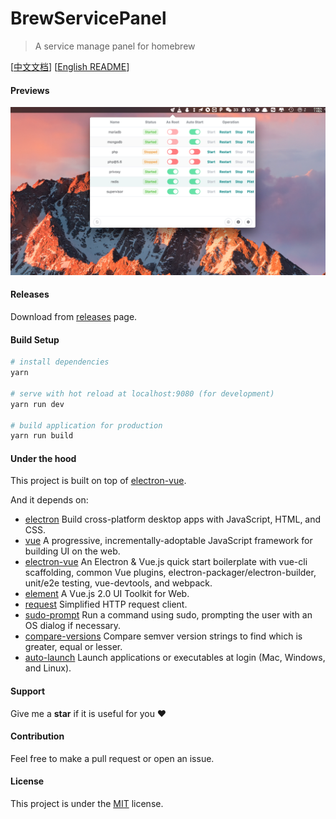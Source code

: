 # BrewServicePanel

> A service manage panel for homebrew 

[[中文文档](README_CN.md)] [[English README](README.md)]

#### Previews
![preview](previews/preview.png)

#### Releases
Download from [releases](https://github.com/xiaozhuai/brew_service_panel/releases) page.

#### Build Setup
``` bash
# install dependencies
yarn

# serve with hot reload at localhost:9080 (for development)
yarn run dev

# build application for production
yarn run build
```

#### Under the hood
This project is built on top of [electron-vue](https://github.com/SimulatedGREG/electron-vue).

And it depends on:
- [electron](https://github.com/electron/electron) Build cross-platform desktop apps with JavaScript, HTML, and CSS.
- [vue](https://github.com/vuejs/vue) A progressive, incrementally-adoptable JavaScript framework for building UI on the web.
- [electron-vue](https://github.com/SimulatedGREG/electron-vue) An Electron & Vue.js quick start boilerplate with vue-cli scaffolding, common Vue plugins, electron-packager/electron-builder, unit/e2e testing, vue-devtools, and webpack.
- [element](https://github.com/ElemeFE/element) A Vue.js 2.0 UI Toolkit for Web.
- [request](https://github.com/request/request) Simplified HTTP request client.
- [sudo-prompt](https://github.com/jorangreef/sudo-prompt) Run a command using sudo, prompting the user with an OS dialog if necessary.
- [compare-versions](https://github.com/omichelsen/compare-versions) Compare semver version strings to find which is greater, equal or lesser.
- [auto-launch](https://github.com/Teamwork/node-auto-launch) Launch applications or executables at login (Mac, Windows, and Linux).

#### Support
Give me a **star** if it is useful for you ❤️

#### Contribution
Feel free to make a pull request or open an issue.

#### License
This project is under the [MIT](LICENSE) license.
